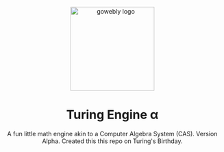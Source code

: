 <div align="center">

<a target="_blank" title="Picked off of Google Images"><img width="196px" alt="gowebly logo" src="https://cdn-icons-png.flaticon.com/512/517/517791.png"></a>

<a name="readme-top"></a>

# Turing Engine α
A fun little math engine akin to a Computer Algebra System (CAS). 
Version Alpha. Created this this repo on Turing's Birthday.
</div>
